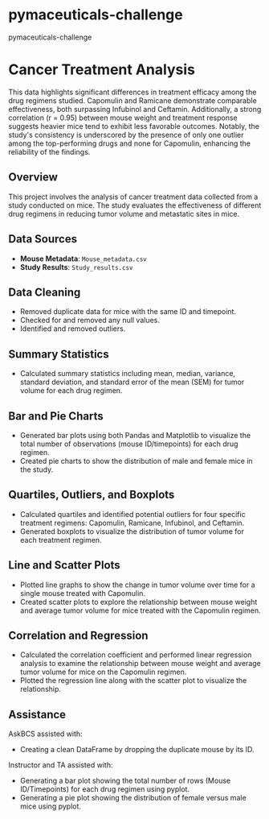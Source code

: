 # pymaceuticals-challenge
pymaceuticals-challenge

# Cancer Treatment Analysis
This data highlights significant differences in treatment efficacy among the drug regimens studied. Capomulin and Ramicane demonstrate comparable effectiveness, both surpassing Infubinol and Ceftamin. Additionally, a strong correlation (r = 0.95) between mouse weight and treatment response suggests heavier mice tend to exhibit less favorable outcomes. Notably, the study's consistency is underscored by the presence of only one outlier among the top-performing drugs and none for Capomulin, enhancing the reliability of the findings.

## Overview
This project involves the analysis of cancer treatment data collected from a study conducted on mice. The study evaluates the effectiveness of different drug regimens in reducing tumor volume and metastatic sites in mice.

## Data Sources
- **Mouse Metadata**: `Mouse_metadata.csv`
- **Study Results**: `Study_results.csv`

## Data Cleaning
- Removed duplicate data for mice with the same ID and timepoint.
- Checked for and removed any null values.
- Identified and removed outliers.

## Summary Statistics
- Calculated summary statistics including mean, median, variance, standard deviation, and standard error of the mean (SEM) for tumor volume for each drug regimen.

## Bar and Pie Charts
- Generated bar plots using both Pandas and Matplotlib to visualize the total number of observations (mouse ID/timepoints) for each drug regimen.
- Created pie charts to show the distribution of male and female mice in the study.

## Quartiles, Outliers, and Boxplots
- Calculated quartiles and identified potential outliers for four specific treatment regimens: Capomulin, Ramicane, Infubinol, and Ceftamin.
- Generated boxplots to visualize the distribution of tumor volume for each treatment regimen.

## Line and Scatter Plots
- Plotted line graphs to show the change in tumor volume over time for a single mouse treated with Capomulin.
- Created scatter plots to explore the relationship between mouse weight and average tumor volume for mice treated with the Capomulin regimen.

## Correlation and Regression
- Calculated the correlation coefficient and performed linear regression analysis to examine the relationship between mouse weight and average tumor volume for mice on the Capomulin regimen.
- Plotted the regression line along with the scatter plot to visualize the relationship.

## Assistance

AskBCS assisted with:
- Creating a clean DataFrame by dropping the duplicate mouse by its ID.

Instructor and TA assisted with:
- Generating a bar plot showing the total number of rows (Mouse ID/Timepoints) for each drug regimen using pyplot.
- Generating a pie plot showing the distribution of female versus male mice using pyplot.